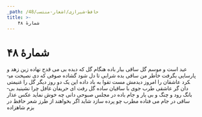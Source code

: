 ```yaml
---
_path: /حافظ-شیرازی/اشعار-منتسب/48
title: >-
    شمارهٔ ۴۸
---
```

# شمارهٔ ۴۸

عید است و موسم گل ساقی بیار باده
هنگام گل که دیده بی می قدح نهاده
زین زهد و پارسایی بگرفت خاطر من
ساقی بده شرابی تا دل شود گشاده
صوفی که دی نصیحت می­کرد عاشقان را
امروز دیدمش مست تقوا به باد داده
این یک دو روز دیگر گل را غنیمتی دان
گر عاشقی طرب جوی با ساقیان ساده
گل رفت ای حریفان غافل چرا نشینید
بی­ بانگ رود و چنگ و بی یار و جام باده
در مجلس صبوحی دانی چه خوش نماید
عکس عذار ساقی در جام می فتاده
مطرب چو پرده سازد شاید اگر بخواهند
از طرز شعر حافظ در بزم شاهزاده
